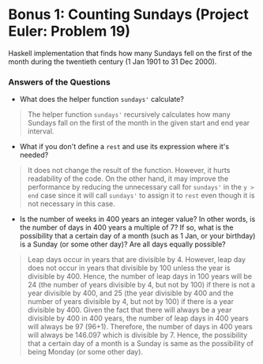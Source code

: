 # Bonus 1: Counting Sundays (Project Euler: Problem 19)
Haskell implementation that finds how many Sundays fell on the first of the month during the 
twentieth century (1 Jan 1901 to 31 Dec 2000).

### Answers of the Questions

- What does the helper function ```sundays'``` calculate?
> The helper function ```sundays'``` recursively calculates how many Sundays fall on the first of the month in the given start and end year interval.

- What if you don't define a ```rest``` and use its expression where it's needed?
> It does not change the result of the function. However, it hurts readability of the code. On the other hand, it may improve the performance by reducing the unnecessary call for ```sundays'``` in the ```y > end``` case since it will call ```sundays'``` to assign it to ```rest``` even though it is not necessary in this case. 

- Is the number of weeks in 400 years an integer value? In other words, is the number of days in 400 years a multiple of 7? If so, what is the possibility that a certain day of a month (such as 1 Jan, or your birthday) is a Sunday (or some other day)? Are all days equally possible?
> Leap days occur in years that are divisible by 4. However, leap day does not occur in years that divisible by 100 unless the year is divisible by 400. Hence, the number of leap days in 100 years will be 24 (the number of years divisible by 4, but not by 100) if there is not a year divisible by 400, and 25 (the year divisible by 400 and the number of years divisible by 4, but not by 100) if there is a year divisible by 400. Given the fact that there will always be a year divisible by 400 in 400 years, the number of leap days in 400 years will always be 97 (96+1). Therefore, the number of days in 400 years will always be 146.097 which is divisible by 7. Hence, the possibility that a certain day of a month is a Sunday is same as the possibility of being Monday (or some other day).
